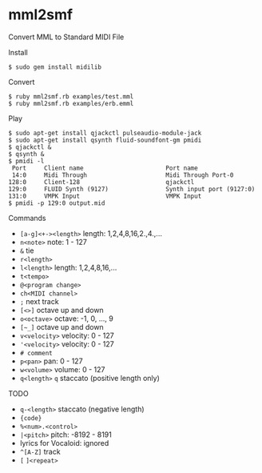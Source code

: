 mml2smf
=======

Convert MML to Standard MIDI File

Install

    $ sudo gem install midilib

Convert

    $ ruby mml2smf.rb examples/test.mml
    $ ruby mml2smf.rb examples/erb.emml

Play

    $ sudo apt-get install qjackctl pulseaudio-module-jack
    $ sudo apt-get install qsynth fluid-soundfont-gm pmidi
    $ qjackctl &
    $ qsynth &
    $ pmidi -l
     Port     Client name                       Port name
     14:0     Midi Through                      Midi Through Port-0
    128:0     Client-128                        qjackctl
    129:0     FLUID Synth (9127)                Synth input port (9127:0)
    131:0     VMPK Input                        VMPK Input
    $ pmidi -p 129:0 output.mid

Commands

* `[a-g]<+-><length>` length: 1,2,4,8,16,2.,4.,...
* `n<note>` note: 1 - 127
* `&` tie
* `r<length>`
* `l<length>` length: 1,2,4,8,16,...
* `t<tempo>`
* `@<program change>`
* `ch<MIDI channel>`
* `;` next track
* `[<>]` octave up and down
* `o<octave>` octave: -1, 0, ..., 9
* `[~_]` octave up and down
* `v<velocity>` velocity: 0 - 127
* `'<velocity>` velocity: 0 - 127
* `# comment`
* `p<pan>` pan: 0 - 127
* `w<volume>` volume: 0 - 127
* `q<length>` `q` staccato (positive length only)

TODO

* `q-<length>` staccato (negative length)
* `{code}`
* `%<num>.<control>`
* `|<pitch>` pitch: -8192 - 8191
* lyrics for Vocaloid: ignored
* `^[A-Z]` track
* `[` `]<repeat>`
